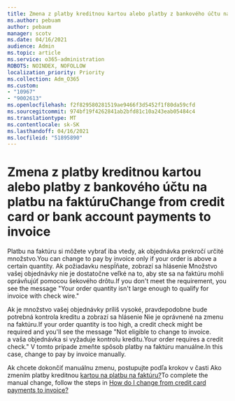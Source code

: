 ```yaml
---
title: Zmena z platby kreditnou kartou alebo platby z bankového účtu na platbu na faktúru
ms.author: pebuam
author: pebaum
manager: scotv
ms.date: 04/16/2021
audience: Admin
ms.topic: article
ms.service: o365-administration
ROBOTS: NOINDEX, NOFOLLOW
localization_priority: Priority
ms.collection: Adm_O365
ms.custom:
- "10967"
- "9002613"
ms.openlocfilehash: f2f829580281519ae9466f3d5452f1f80da59cfd
ms.sourcegitcommit: 974bf19f4262841ab2bfd81c10a243eab05484c4
ms.translationtype: MT
ms.contentlocale: sk-SK
ms.lasthandoff: 04/16/2021
ms.locfileid: "51895890"
---
```

# <a name="change-from-credit-card-or-bank-account-payments-to-invoice"></a><span data-ttu-id="061ba-102">Zmena z platby kreditnou kartou alebo platby z bankového účtu na platbu na faktúru</span><span class="sxs-lookup"><span data-stu-id="061ba-102">Change from credit card or bank account payments to invoice</span></span>

<span data-ttu-id="061ba-103">Platbu na faktúru si môžete vybrať iba vtedy, ak objednávka prekročí určité množstvo.</span><span class="sxs-lookup"><span data-stu-id="061ba-103">You can change to pay by invoice only if your order is above a certain quantity.</span></span> <span data-ttu-id="061ba-104">Ak požiadavku nespĺňate, zobrazí sa hlásenie Množstvo vašej objednávky nie je dostatočne veľké na to, aby ste sa na faktúru mohli oprávňujúť pomocou šekového drôtu.</span><span class="sxs-lookup"><span data-stu-id="061ba-104">If you don't meet the requirement, you see the message "Your order quantity isn't large enough to qualify for invoice with check wire."</span></span> 

<span data-ttu-id="061ba-105">Ak je množstvo vašej objednávky príliš vysoké, pravdepodobne bude potrebná kontrola kreditu a zobrazí sa hlásenie Nie je oprávnené na zmenu na faktúru.</span><span class="sxs-lookup"><span data-stu-id="061ba-105">If your order quantity is too high, a credit check might be required and you'll see the message "Not eligible to change to invoice.</span></span> <span data-ttu-id="061ba-106">a vaša objednávka si vyžaduje kontrolu kreditu.</span><span class="sxs-lookup"><span data-stu-id="061ba-106">Your order requires a credit check."</span></span> <span data-ttu-id="061ba-107">V tomto prípade zmeňte spôsob platby na faktúru manuálne.</span><span class="sxs-lookup"><span data-stu-id="061ba-107">In this case, change to pay by invoice manually.</span></span> 

<span data-ttu-id="061ba-108">Ak chcete dokončiť manuálnu zmenu, postupujte podľa krokov v časti Ako zmením platby kreditnou [kartou na platbu na faktúru?](https://docs.microsoft.com/alchemyinsights/how-do-i-change-from-credit-card-payments-to-invoice)</span><span class="sxs-lookup"><span data-stu-id="061ba-108">To complete the manual change, follow the steps in [How do I change from credit card payments to invoice?](https://docs.microsoft.com/alchemyinsights/how-do-i-change-from-credit-card-payments-to-invoice)</span></span>